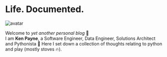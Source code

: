 # Life. Documented.

<div class="grid" markdown>

![avatar](/avatar.png)

Welcome to _yet another personal blog_ 👋 <br>
I am **Ken Payne**, a Software Engineer, Data Engineer, Solutions Architect and Pythonista 🐍
Here I set down a collection of thoughts relating to python and play (mostly stoves 🔥).

</div>
